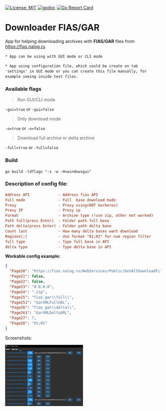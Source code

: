 [![License: MIT](https://img.shields.io/badge/License-MIT-yellow.svg)](https://opensource.org/licenses/MIT) [![godoc](https://godoc.org/github.com/KusoKaihatsuSha/fias_download?status.svg)](https://godoc.org/github.com/KusoKaihatsuSha/fias_download) [![Go Report Card](https://goreportcard.com/badge/github.com/KusoKaihatsuSha/fias_download)](https://goreportcard.com/report/github.com/KusoKaihatsuSha/fias_download)

# Downloader FIAS/GAR
App for helping downloading archives with **FIAS/GAR** files from https://fias.nalog.ru

`* App can be using with GUI mode or CLI mode`

`* App using configuration file, which could be create on tab 'settings' in GUI mode or you can create this file manually, for example seeing inside test files.`

### **Available flags**

> Run GUI/CLI mode

`-gui=true` or `-gui=false`  

> Only download mode

`-o=true` or `-o=false`

> Download full archive or delta archive 

`-full=true` or `-full=false`

### **Build**

`go build -ldflags "-s -w -H=windowsgui"`

### **Description of config file:**

```ini
Address API             - Address fias API
Full mode               - Full  base download mode
Proxy                   - Proxy using(NOT kerberos)
Proxy IP                - Proxy ip
Format                  - Archive type (!use zip, other not worked)
Path full(press Enter)  - Folder path full base
Path delta(press Enter) - Folder path delta base
Count last              - How many delta bases want download
Regions(;)              - Use format "01;02" for num region filter
full type               - Type full base in API
delta type              - Type delta base in API
```

**Workable config example:**

```json
{
  "Page20": "https://fias.nalog.ru/WebServices/Public/GetAllDownloadFileInfo",
  "Page21": false,
  "Page22": false,
  "Page23": "0.0.0.0",
  "Page24": ".zip",
  "Page25": "fias_gar\\full\\",
  "Page251": "GarXMLFullURL",
  "Page26": "fias_gar\\delta\\",
  "Page261": "GarXMLDeltaURL",
  "Page27": 7,
  "Page28": "01;02"
}
```

Screenshots:


<div style="width:50%">
<img src="/pictures/001.png" >
</div>
